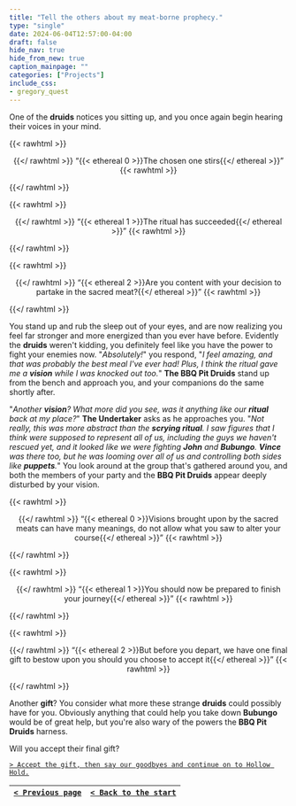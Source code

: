 ```yaml
---
title: "Tell the others about my meat-borne prophecy."
type: "single"
date: 2024-06-04T12:57:00-04:00
draft: false
hide_nav: true
hide_from_new: true
caption_mainpage: ""
categories: ["Projects"]
include_css:
- gregory_quest
---
```


One of the **druids** notices you sitting up, and you once again begin hearing their voices in your mind.

{{< rawhtml >}}<p style="text-align: center">{{</ rawhtml >}}
“{{< ethereal 0 >}}The chosen one stirs{{</ ethereal >}}”
{{< rawhtml >}}</p>{{</ rawhtml >}}

{{< rawhtml >}}<p style="text-align: center">{{</ rawhtml >}}
“{{< ethereal 1 >}}The ritual has succeeded{{</ ethereal >}}”
{{< rawhtml >}}</p>{{</ rawhtml >}}

{{< rawhtml >}}<p style="text-align: center">{{</ rawhtml >}}
“{{< ethereal 2 >}}Are you content with your decision to partake in the sacred meat?{{</ ethereal >}}”
{{< rawhtml >}}</p>{{</ rawhtml >}}

You stand up and rub the sleep out of your eyes, and are now realizing you feel far stronger and more energized than you ever have before. Evidently the **druids** weren't kidding, you definitely feel like you have the power to fight your enemies now. "*Absolutely!*" you respond, "*I feel amazing, and that was probably the best meal I've ever had! Plus, I think the ritual gave me a **vision** while I was knocked out too.*" **The BBQ Pit Druids** stand up from the bench and approach you, and your companions do the same shortly after.

"*Another **vision**? What more did you see, was it anything like our **ritual** back at my place?*" **The Undertaker** asks as he approaches you. "*Not really, this was more abstract than the **scrying ritual**. I saw figures that I think were supposed to represent all of us, including the guys we haven't rescued yet, and it looked like we were fighting **John** and **Bubungo**. **Vince** was there too, but he was looming over all of us and controlling both sides like **puppets**.*" You look around at the group that's gathered around you, and both the members of your party and the **BBQ Pit Druids** appear deeply disturbed by your vision.

{{< rawhtml >}}<p style="text-align: center">{{</ rawhtml >}}
“{{< ethereal 0 >}}Visions brought upon by the sacred meats can have many meanings, do not allow what you saw to alter your course{{</ ethereal >}}”
{{< rawhtml >}}</p>{{</ rawhtml >}}

{{< rawhtml >}}<p style="text-align: center">{{</ rawhtml >}}
“{{< ethereal 1 >}}You should now be prepared to finish your journey{{</ ethereal >}}”
{{< rawhtml >}}</p>{{</ rawhtml >}}

{{< rawhtml >}}<p style="text-align: center">{{</ rawhtml >}}
“{{< ethereal 2 >}}But before you depart, we have one final gift to bestow upon you should you choose to accept it{{</ ethereal >}}”
{{< rawhtml >}}</p>{{</ rawhtml >}}

Another **gift**? You consider what more these strange **druids** could possibly have for you. Obviously anything that could help you take down **Bubungo** would be of great help, but you're also wary of the powers the **BBQ Pit Druids** harness.

Will you accept their final gift?

[``> Accept the gift, then say our goodbyes and continue on to Hollow Hold.``](../120)

|[``< Previous page``](../118)|[``< Back to the start``](../)|
|---|---|